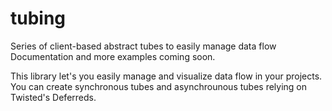 # tubing
Series of client-based abstract tubes to easily manage data flow<br>
Documentation and more examples coming soon. <br>

This library let's you easily manage and visualize data flow in your projects. <br>
You can create synchronous tubes and asynchrounous tubes relying on Twisted's Deferreds.

